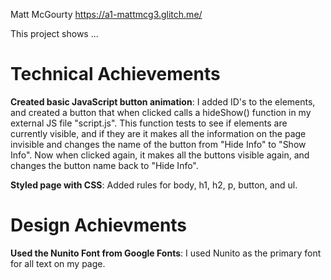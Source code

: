 Matt McGourty
https://a1-mattmcg3.glitch.me/

This project shows ...
# Technical Achievements
**Created basic JavaScript button animation**:
I added ID's to the elements, and created a button that when clicked calls a hideShow()
function in my external JS file "script.js". This function tests to see if elements are
currently visible, and if they are it makes all the information on the page invisible and
changes the name of the button from "Hide Info" to "Show Info". Now when clicked again, it
makes all the buttons visible again, and changes the button name back to "Hide Info".

**Styled page with CSS**:
Added rules for body, h1, h2, p, button, and ul.

# Design Achievments
**Used the Nunito Font from Google Fonts**:
I used Nunito as the primary font for all text on my page.

